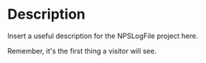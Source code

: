 # Description

Insert a useful description for the NPSLogFile project here.

Remember, it's the first thing a visitor will see.